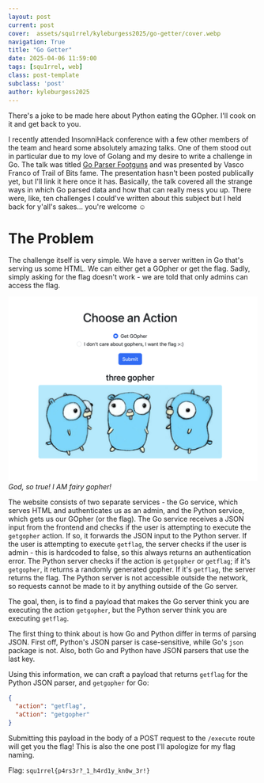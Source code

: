 ```yaml
---
layout: post
current: post
cover:  assets/squ1rrel/kyleburgess2025/go-getter/cover.webp
navigation: True
title: "Go Getter"
date: 2025-04-06 11:59:00
tags: [squ1rrel, web]
class: post-template
subclass: 'post'
author: kyleburgess2025
---
```


There's a joke to be made here about Python eating the GOpher. I'll cook on it and get back to you.

I recently attended InsomniHack conference with a few other members of the team and heard some absolutely amazing talks. One of them stood out in particular due to my love of Golang and my desire to write a challenge in Go. The talk was titled [Go Parser Footguns](https://insomnihack.ch/talks/go-parser-footguns/) and was presented by Vasco Franco of Trail of Bits fame. The presentation hasn't been posted publically yet, but I'll link it here once it has. Basically, the talk covered all the strange ways in which Go parsed data and how that can really mess you up. There were, like, ten challenges I could've written about this subject but I held back for y'all's sakes... you're welcome ☺️

# The Problem

The challenge itself is very simple. We have a server written in Go that's serving us some HTML. We can either get a GOpher or get the flag. Sadly, simply asking for the flag doesn't work - we are told that only admins can access the flag. 

![image of home page](/assets/squ1rrel/kyleburgess2025/go-getter/gopher.webp)
*God, so true! I AM fairy gopher!*

The website consists of two separate services - the Go service, which serves HTML and authenticates us as an admin, and the Python service, which gets us our GOpher (or the flag). The Go service receives a JSON input from the frontend and checks if the user is attempting to execute the `getgopher` action. If so, it forwards the JSON input to the Python server. If the user is attempting to execute `getflag`, the server checks if the user is admin - this is hardcoded to false, so this always returns an authentication error. The Python server checks if the action is `getgopher` or `getflag`; if it's `getgopher`, it returns a randomly generated gopher. If it's `getflag`, the server returns the flag. The Python server is not accessible outside the network, so requests cannot be made to it by anything outside of the Go server.

The goal, then, is to find a payload that makes the Go server think you are executing the action `getgopher`, but the Python server think you are executing `getflag`. 

The first thing to think about is how Go and Python differ in terms of parsing JSON. First off, Python's JSON parser is case-sensitive, while Go's `json` package is not. Also, both Go and Python have JSON parsers that use the last key. 

Using this information, we can craft a payload that returns `getflag` for the Python JSON parser, and `getgopher` for Go:

```json
{
  "action": "getflag",
  "aCtion": "getgopher"
}
```

Submitting this payload in the body of a POST request to the `/execute` route will get you the flag! This is also the one post I'll apologize for my flag naming.

Flag: `squ1rrel{p4rs3r?_1_h4rd1y_kn0w_3r!}`
